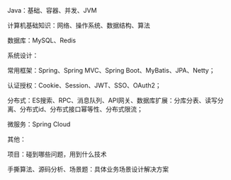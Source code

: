 Java：基础、容器、并发、JVM

计算机基础知识：网络、操作系统、数据结构、算法

数据库：MySQL、Redis

系统设计：

常用框架：Spring、Spring MVC、Spring Boot、MyBatis、JPA、Netty；

认证授权：Cookie、Session、JWT、SSO、OAuth2；

分布式：ES搜索、RPC、消息队列、API网关、数据库扩展：分库分表、读写分离、分布式id、分布式接口幂等性、分布式限流；

微服务：Spring Cloud

其他：

项目：碰到哪些问题，用到什么技术

手撕算法、源码分析、场景题：具体业务场景设计解决方案